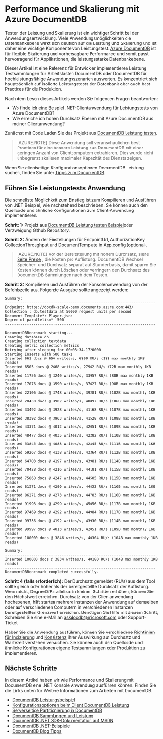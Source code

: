 <properties 
    pageTitle="DocumentDB Skalierung und Performance-Tests | Microsoft Azure" 
    description="Erfahren Sie, wie Skalierung und Performance-Tests mit Azure DocumentDB"
    keywords="Leistungstests"
    services="documentdb" 
    authors="arramac" 
    manager="jhubbard" 
    editor="" 
    documentationCenter=""/>

<tags 
    ms.service="documentdb" 
    ms.workload="data-services" 
    ms.tgt_pltfrm="na" 
    ms.devlang="na" 
    ms.topic="article" 
    ms.date="10/27/2016" 
    ms.author="arramac"/>

# <a name="performance-and-scale-testing-with-azure-documentdb"></a>Performance und Skalierung mit Azure DocumentDB
Testen der Leistung und Skalierung ist ein wichtiger Schritt bei der Anwendungsentwicklung. Viele Anwendungsmöglichkeiten die Datenbankebene wirkt sich deutlich auf die Leistung und Skalierung und ist daher eine wichtige Komponente von Leistungstest. [Azure DocumentDB](https://azure.microsoft.com/services/documentdb/) ist für flexible Skalierung und vorhersagbare Performance und somit passt hervorragend für Applikationen, die leistungsstarke Datenbankebene. 

Dieser Artikel ist eine Referenz für Entwickler implementieren Leistung Testsammlungen für Arbeitslasten DocumentDB oder DocumentDB für hochleistungsfähige Anwendungsszenarien auswerten. Es konzentriert sich hauptsächlich auf isolierte Leistungstests der Datenbank aber auch best Practices für die Produktion.

Nach dem Lesen dieses Artikels werden Sie folgenden Fragen beantworten:   

- Wo finde ich eine Beispiel .NET-Clientanwendung für Leistungstests von Azure DocumentDB? 
- Wie erreiche ich hohen Durchsatz Ebenen mit Azure DocumentDB aus meiner Clientanwendung?

Zunächst mit Code Laden Sie das Projekt aus [DocumentDB Leistung testen](https://github.com/Azure/azure-documentdb-dotnet/tree/master/samples/documentdb-benchmark). 

> [AZURE.NOTE] Diese Anwendung soll veranschaulichen best Practices für eine bessere Leistung aus DocumentDB mit einer geringen Anzahl von Clientcomputern extrahieren. Dies wurde nicht unbegrenzt skalieren maximaler Kapazität des Diensts zeigen.

Wenn Sie clientseitige Konfigurationsoptionen DocumentDB Leistung suchen, finden Sie unter [Tipps zum DocumentDB](documentdb-performance-tips.md).

## <a name="run-the-performance-testing-application"></a>Führen Sie Leistungstests Anwendung
Die schnellste Möglichkeit zum Einstieg ist zum Kompilieren und Ausführen von .NET Beispiel, wie nachstehend beschrieben. Sie können auch den Quellcode und ähnliche Konfigurationen zum Client-Anwendung implementieren.

**Schritt 1:** Projekt aus [DocumentDB Leistung testen Beispiel](https://github.com/Azure/azure-documentdb-dotnet/tree/master/samples/documentdb-benchmark)oder Verzweigung Github Repository.

**Schritt 2:** Ändern der Einstellungen für EndpointUrl, AuthorizationKey, CollectionThroughput und DocumentTemplate in App.config (optional).

> [AZURE.NOTE] Vor der Bereitstellung mit hohem Durchsatz, siehe [Seite Preise](https://azure.microsoft.com/pricing/details/documentdb/) , die Kosten pro Auflistung. DocumentDB Wechsel Speicher- und Durchsatz separat auf Stundenbasis, damit sparen Sie Kosten können durch Löschen oder verringern den Durchsatz des DocumentDB Sammlungen nach dem Testen.

**Schritt 3:** Kompilieren und Ausführen der Konsolenanwendung von der Befehlszeile aus. Folgende Ausgabe sollte angezeigt werden:

    Summary:
    ---------------------------------------------------------------------
    Endpoint: https://docdb-scale-demo.documents.azure.com:443/
    Collection : db.testdata at 50000 request units per second
    Document Template*: Player.json
    Degree of parallelism*: 500
    ---------------------------------------------------------------------

    DocumentDBBenchmark starting...
    Creating database db
    Creating collection testdata
    Creating metric collection metrics
    Retrying after sleeping for 00:03:34.1720000
    Starting Inserts with 500 tasks
    Inserted 661 docs @ 656 writes/s, 6860 RU/s (18B max monthly 1KB reads)
    Inserted 6505 docs @ 2668 writes/s, 27962 RU/s (72B max monthly 1KB reads)
    Inserted 11756 docs @ 3240 writes/s, 33957 RU/s (88B max monthly 1KB reads)
    Inserted 17076 docs @ 3590 writes/s, 37627 RU/s (98B max monthly 1KB reads)
    Inserted 22106 docs @ 3748 writes/s, 39281 RU/s (102B max monthly 1KB reads)
    Inserted 28430 docs @ 3902 writes/s, 40897 RU/s (106B max monthly 1KB reads)
    Inserted 33492 docs @ 3928 writes/s, 41168 RU/s (107B max monthly 1KB reads)
    Inserted 38392 docs @ 3963 writes/s, 41528 RU/s (108B max monthly 1KB reads)
    Inserted 43371 docs @ 4012 writes/s, 42051 RU/s (109B max monthly 1KB reads)
    Inserted 48477 docs @ 4035 writes/s, 42282 RU/s (110B max monthly 1KB reads)
    Inserted 53845 docs @ 4088 writes/s, 42845 RU/s (111B max monthly 1KB reads)
    Inserted 59267 docs @ 4138 writes/s, 43364 RU/s (112B max monthly 1KB reads)
    Inserted 64703 docs @ 4197 writes/s, 43981 RU/s (114B max monthly 1KB reads)
    Inserted 70428 docs @ 4216 writes/s, 44181 RU/s (115B max monthly 1KB reads)
    Inserted 75868 docs @ 4247 writes/s, 44505 RU/s (115B max monthly 1KB reads)
    Inserted 81571 docs @ 4280 writes/s, 44852 RU/s (116B max monthly 1KB reads)
    Inserted 86271 docs @ 4273 writes/s, 44783 RU/s (116B max monthly 1KB reads)
    Inserted 91993 docs @ 4299 writes/s, 45056 RU/s (117B max monthly 1KB reads)
    Inserted 97469 docs @ 4292 writes/s, 44984 RU/s (117B max monthly 1KB reads)
    Inserted 99736 docs @ 4192 writes/s, 43930 RU/s (114B max monthly 1KB reads)
    Inserted 99997 docs @ 4013 writes/s, 42051 RU/s (109B max monthly 1KB reads)
    Inserted 100000 docs @ 3846 writes/s, 40304 RU/s (104B max monthly 1KB reads)

    Summary:
    ---------------------------------------------------------------------
    Inserted 100000 docs @ 3834 writes/s, 40180 RU/s (104B max monthly 1KB reads)
    ---------------------------------------------------------------------
    DocumentDBBenchmark completed successfully.


**Schritt 4 (falls erforderlich):** Der Durchsatz gemeldet (RU/s) aus dem Tool sollte gleich oder höher als der bereitgestellte Durchsatz der Auflistung. Wenn nicht, DegreeOfParallelism in kleinen Schritten erhöhen, können Sie den Höchstwert erreichen. Durchsatz von der Clientanwendung hochebenen, hilft starten mehrere Instanzen der Anwendung auf demselben oder auf verschiedenen Computern in verschiedenen Instanzen bereitgestellten Grenzwert erreichen. Benötigen Sie Hilfe mit diesem Schritt, Schreiben Sie eine e-Mail an askdocdb@microsoft.com oder Support-Ticket.

Haben Sie die Anwendung ausführen, können Sie verschiedene [Richtlinien für Indizierung](documentdb-indexing-policies.md) und [Konsistenz](documentdb-consistency-levels.md) ihrer Auswirkung auf Durchsatz und Wartezeit verstehen versuchen. Sie können auch den Quellcode und ähnliche Konfigurationen eigene Testsammlungen oder Produktion zu implementieren.

## <a name="next-steps"></a>Nächste Schritte
In diesem Artikel haben wir wie Performance und Skalierung mit DocumentDB eine .NET Konsole Anwendung ausführen können. Finden Sie die Links unten für Weitere Informationen zum Arbeiten mit DocumentDB.

* [DocumentDB Leistungsbeispiel](https://github.com/Azure/azure-documentdb-dotnet/tree/master/samples/documentdb-benchmark)
* [Konfigurationsoptionen beim Client DocumentDB Leistung](documentdb-performance-tips.md)
* [Serverseitige Partitionierung in DocumentDB](documentdb-partition-data.md)
* [DocumentDB Sammlungen und Leistung](documentdb-performance-levels.md)
* [DocumentDB .NET SDK-Dokumentation auf MSDN](https://msdn.microsoft.com/library/azure/dn948556.aspx)
* [DocumentDB .NET-Beispiele](https://github.com/Azure/azure-documentdb-net)
* [DocumentDB Blog Tipps](https://azure.microsoft.com/blog/2015/01/20/performance-tips-for-azure-documentdb-part-1-2/)
